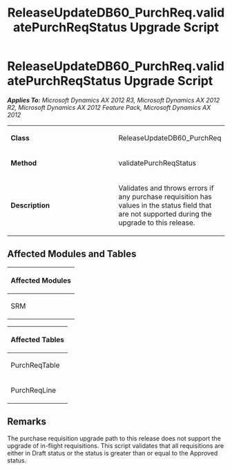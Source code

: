 ﻿---
title: ReleaseUpdateDB60_PurchReq.validatePurchReqStatus Upgrade Script
TOCTitle: ReleaseUpdateDB60_PurchReq.validatePurchReqStatus Upgrade Script
ms:assetid: 61e3ff16-9793-7ef2-865a-7b7a955eb67d
ms:mtpsurl: https://msdn.microsoft.com/en-us/library/JJ719089(v=AX.60)
ms:contentKeyID: 49708629
ms.date: 05/18/2015
mtps_version: v=AX.60
---

# ReleaseUpdateDB60\_PurchReq.validatePurchReqStatus Upgrade Script 


_**Applies To:** Microsoft Dynamics AX 2012 R3, Microsoft Dynamics AX 2012 R2, Microsoft Dynamics AX 2012 Feature Pack, Microsoft Dynamics AX 2012_

<table>
<colgroup>
<col style="width: 50%" />
<col style="width: 50%" />
</colgroup>
<tbody>
<tr class="odd">
<td><p><strong>Class</strong></p></td>
<td><p>ReleaseUpdateDB60_PurchReq</p></td>
</tr>
<tr class="even">
<td><p><strong>Method</strong></p></td>
<td><p>validatePurchReqStatus</p></td>
</tr>
<tr class="odd">
<td><p><strong>Description</strong></p></td>
<td><p>Validates and throws errors if any purchase requisition has values in the status field that are not supported during the upgrade to this release.</p></td>
</tr>
</tbody>
</table>


## Affected Modules and Tables

<table>
<colgroup>
<col style="width: 100%" />
</colgroup>
<thead>
<tr class="header">
<th><p>Affected Modules</p></th>
</tr>
</thead>
<tbody>
<tr class="odd">
<td><p>SRM</p></td>
</tr>
</tbody>
</table>


<table>
<colgroup>
<col style="width: 100%" />
</colgroup>
<thead>
<tr class="header">
<th><p>Affected Tables</p></th>
</tr>
</thead>
<tbody>
<tr class="odd">
<td><p>PurchReqTable</p></td>
</tr>
<tr class="even">
<td><p>PurchReqLine</p></td>
</tr>
</tbody>
</table>


## Remarks

The purchase requisition upgrade path to this release does not support the upgrade of in-flight requisitions. This script validates that all requisitions are either in Draft status or the status is greater than or equal to the Approved status.

  



